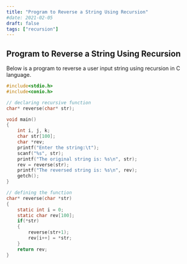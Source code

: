 ```yaml
---
title: "Program to Reverse a String Using Recursion"
#date: 2021-02-05
draft: false
tags: ["recursion"]
---
```


## Program to Reverse a String Using Recursion

Below is a program to reverse a user input string using recursion in C language.

```c
#include<stdio.h>
#include<conio.h>

// declaring recursive function
char* reverse(char* str);

void main()
{
    int i, j, k;
    char str[100];
    char *rev;
    printf("Enter the string:\t");
    scanf("%s", str);
    printf("The original string is: %s\n", str);
    rev = reverse(str);
    printf("The reversed string is: %s\n", rev);
    getch();
}

// defining the function
char* reverse(char *str)
{
    static int i = 0;
    static char rev[100];
    if(*str)
    {
        reverse(str+1);
        rev[i++] = *str;
    }
    return rev;
}
```
